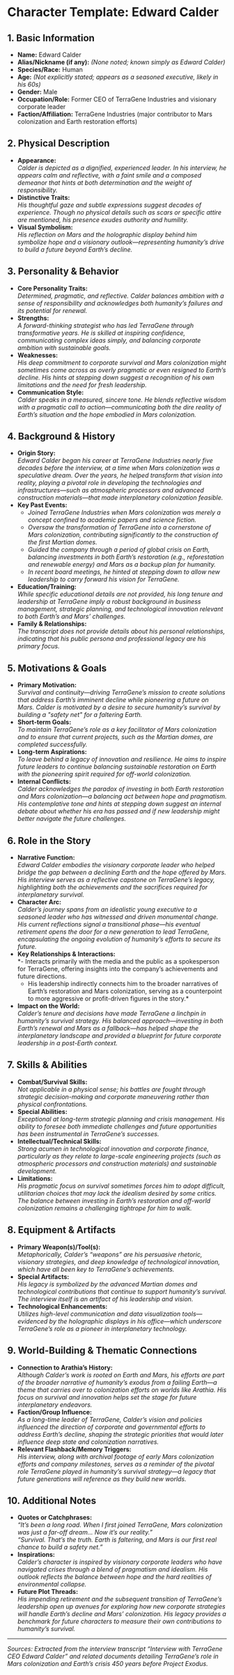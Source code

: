 # Character Template: Edward Calder

## 1. Basic Information
- **Name:** Edward Calder
- **Alias/Nickname (if any):** *(None noted; known simply as Edward Calder)*
- **Species/Race:** Human  
- **Age:** *(Not explicitly stated; appears as a seasoned executive, likely in his 60s)*
- **Gender:** Male  
- **Occupation/Role:** Former CEO of TerraGene Industries and visionary corporate leader  
- **Faction/Affiliation:** TerraGene Industries (major contributor to Mars colonization and Earth restoration efforts)

## 2. Physical Description
- **Appearance:**  
  *Calder is depicted as a dignified, experienced leader. In his interview, he appears calm and reflective, with a faint smile and a composed demeanor that hints at both determination and the weight of responsibility.*
- **Distinctive Traits:**  
  *His thoughtful gaze and subtle expressions suggest decades of experience. Though no physical details such as scars or specific attire are mentioned, his presence exudes authority and humility.*
- **Visual Symbolism:**  
  *His reflection on Mars and the holographic display behind him symbolize hope and a visionary outlook—representing humanity’s drive to build a future beyond Earth’s decline.*

## 3. Personality & Behavior
- **Core Personality Traits:**  
  *Determined, pragmatic, and reflective. Calder balances ambition with a sense of responsibility and acknowledges both humanity’s failures and its potential for renewal.*
- **Strengths:**  
  *A forward-thinking strategist who has led TerraGene through transformative years. He is skilled at inspiring confidence, communicating complex ideas simply, and balancing corporate ambition with sustainable goals.*
- **Weaknesses:**  
  *His deep commitment to corporate survival and Mars colonization might sometimes come across as overly pragmatic or even resigned to Earth’s decline. His hints at stepping down suggest a recognition of his own limitations and the need for fresh leadership.*
- **Communication Style:**  
  *Calder speaks in a measured, sincere tone. He blends reflective wisdom with a pragmatic call to action—communicating both the dire reality of Earth’s situation and the hope embodied in Mars colonization.*

## 4. Background & History
- **Origin Story:**  
  *Edward Calder began his career at TerraGene Industries nearly five decades before the interview, at a time when Mars colonization was a speculative dream. Over the years, he helped transform that vision into reality, playing a pivotal role in developing the technologies and infrastructures—such as atmospheric processors and advanced construction materials—that made interplanetary colonization feasible.*
- **Key Past Events:**  
  - *Joined TerraGene Industries when Mars colonization was merely a concept confined to academic papers and science fiction.*  
  - *Oversaw the transformation of TerraGene into a cornerstone of Mars colonization, contributing significantly to the construction of the first Martian domes.*  
  - *Guided the company through a period of global crisis on Earth, balancing investments in both Earth’s restoration (e.g., reforestation and renewable energy) and Mars as a backup plan for humanity.*  
  - *In recent board meetings, he hinted at stepping down to allow new leadership to carry forward his vision for TerraGene.*
- **Education/Training:**  
  *While specific educational details are not provided, his long tenure and leadership at TerraGene imply a robust background in business management, strategic planning, and technological innovation relevant to both Earth’s and Mars’ challenges.*
- **Family & Relationships:**  
  *The transcript does not provide details about his personal relationships, indicating that his public persona and professional legacy are his primary focus.*

## 5. Motivations & Goals
- **Primary Motivation:**  
  *Survival and continuity—driving TerraGene’s mission to create solutions that address Earth’s imminent decline while pioneering a future on Mars. Calder is motivated by a desire to secure humanity’s survival by building a "safety net" for a faltering Earth.*
- **Short-term Goals:**  
  *To maintain TerraGene’s role as a key facilitator of Mars colonization and to ensure that current projects, such as the Martian domes, are completed successfully.*
- **Long-term Aspirations:**  
  *To leave behind a legacy of innovation and resilience. He aims to inspire future leaders to continue balancing sustainable restoration on Earth with the pioneering spirit required for off-world colonization.*
- **Internal Conflicts:**  
  *Calder acknowledges the paradox of investing in both Earth restoration and Mars colonization—a balancing act between hope and pragmatism. His contemplative tone and hints at stepping down suggest an internal debate about whether his era has passed and if new leadership might better navigate the future challenges.*

## 6. Role in the Story
- **Narrative Function:**  
  *Edward Calder embodies the visionary corporate leader who helped bridge the gap between a declining Earth and the hope offered by Mars. His interview serves as a reflective capstone on TerraGene’s legacy, highlighting both the achievements and the sacrifices required for interplanetary survival.*
- **Character Arc:**  
  *Calder’s journey spans from an idealistic young executive to a seasoned leader who has witnessed and driven monumental change. His current reflections signal a transitional phase—his eventual retirement opens the door for a new generation to lead TerraGene, encapsulating the ongoing evolution of humanity’s efforts to secure its future.*
- **Key Relationships & Interactions:**  
  *- Interacts primarily with the media and the public as a spokesperson for TerraGene, offering insights into the company’s achievements and future directions.  
  - His leadership indirectly connects him to the broader narratives of Earth’s restoration and Mars colonization, serving as a counterpoint to more aggressive or profit-driven figures in the story.*
- **Impact on the World:**  
  *Calder’s tenure and decisions have made TerraGene a linchpin in humanity’s survival strategy. His balanced approach—investing in both Earth’s renewal and Mars as a fallback—has helped shape the interplanetary landscape and provided a blueprint for future corporate leadership in a post-Earth context.*

## 7. Skills & Abilities
- **Combat/Survival Skills:**  
  *Not applicable in a physical sense; his battles are fought through strategic decision-making and corporate maneuvering rather than physical confrontations.*
- **Special Abilities:**  
  *Exceptional at long-term strategic planning and crisis management. His ability to foresee both immediate challenges and future opportunities has been instrumental in TerraGene’s successes.*
- **Intellectual/Technical Skills:**  
  *Strong acumen in technological innovation and corporate finance, particularly as they relate to large-scale engineering projects (such as atmospheric processors and construction materials) and sustainable development.*
- **Limitations:**  
  *His pragmatic focus on survival sometimes forces him to adopt difficult, utilitarian choices that may lack the idealism desired by some critics. The balance between investing in Earth’s restoration and off-world colonization remains a challenging tightrope for him to walk.*

## 8. Equipment & Artifacts
- **Primary Weapon(s)/Tool(s):**  
  *Metaphorically, Calder’s “weapons” are his persuasive rhetoric, visionary strategies, and deep knowledge of technological innovation, which have all been key to TerraGene’s achievements.*
- **Special Artifacts:**  
  *His legacy is symbolized by the advanced Martian domes and technological contributions that continue to support humanity’s survival. The interview itself is an artifact of his leadership and vision.*
- **Technological Enhancements:**  
  *Utilizes high-level communication and data visualization tools—evidenced by the holographic displays in his office—which underscore TerraGene’s role as a pioneer in interplanetary technology.*

## 9. World-Building & Thematic Connections
- **Connection to Arathia’s History:**  
  *Although Calder’s work is rooted on Earth and Mars, his efforts are part of the broader narrative of humanity’s exodus from a failing Earth—a theme that carries over to colonization efforts on worlds like Arathia. His focus on survival and innovation helps set the stage for future interplanetary endeavors.*
- **Faction/Group Influence:**  
  *As a long-time leader of TerraGene, Calder’s vision and policies influenced the direction of corporate and governmental efforts to address Earth’s decline, shaping the strategic priorities that would later influence deep state and colonization narratives.*
- **Relevant Flashback/Memory Triggers:**  
  *His interview, along with archival footage of early Mars colonization efforts and company milestones, serves as a reminder of the pivotal role TerraGene played in humanity’s survival strategy—a legacy that future generations will reference as they build new worlds.*

## 10. Additional Notes
- **Quotes or Catchphrases:**  
  *“It’s been a long road. When I first joined TerraGene, Mars colonization was just a far-off dream... Now it’s our reality.”*  
  *“Survival. That’s the truth. Earth is faltering, and Mars is our first real chance to build a safety net.”*
- **Inspirations:**  
  *Calder’s character is inspired by visionary corporate leaders who have navigated crises through a blend of pragmatism and idealism. His outlook reflects the balance between hope and the hard realities of environmental collapse.*
- **Future Plot Threads:**  
  *His impending retirement and the subsequent transition of TerraGene’s leadership open up avenues for exploring how new corporate strategies will handle Earth’s decline and Mars’ colonization. His legacy provides a benchmark for future characters to measure their own contributions to humanity’s survival.*

---

*Sources: Extracted from the interview transcript “Interview with TerraGene CEO Edward Calder” and related documents detailing TerraGene’s role in Mars colonization and Earth’s crisis 450 years before Project Exodus.*
